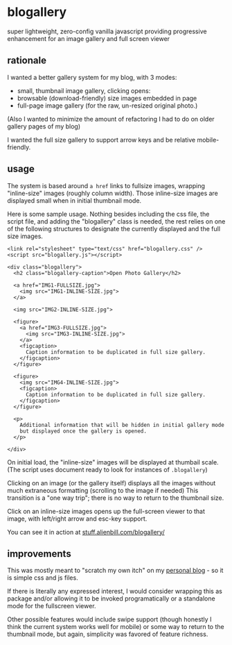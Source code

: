 # blogallery

super lightweight, zero-config vanilla javascript providing progressive enhancement for
an image gallery and full screen viewer

## rationale

I wanted a better gallery system for my blog, with 3 modes:

*  small, thumbnail image gallery, clicking opens:
*  browsable (download-friendly) size images embedded in page
*  full-page image gallery (for the raw, un-resized original photo.)

(Also I wanted to minimize the amount of refactoring I had to do on older gallery pages of my blog)

I wanted the full size gallery to support arrow keys and be relative mobile-friendly.

## usage

The system is based around `a href` links to fullsize images, wrapping "inline-size" images
(roughly column width). Those inline-size images are displayed small when in initial thumbnail mode.

Here is some sample usage. Nothing besides including the css file, the script file, and adding the 
"blogallery" class is needed, the rest relies on one of the following structures to designate the currently
displayed and the full size images.

```
<link rel="stylesheet" type="text/css" href="blogallery.css" />
<script src="blogallery.js"></script>

<div class="blogallery">
  <h2 class="blogallery-caption">Open Photo Gallery</h2>
  
  <a href="IMG1-FULLSIZE.jpg">
    <img src="IMG1-INLINE-SIZE.jpg">
  </a>
  
  <img src="IMG2-INLINE-SIZE.jpg">
  
  <figure>
    <a href="IMG3-FULLSIZE.jpg">
      <img src="IMG3-INLINE-SIZE.jpg">
    </a>
    <figcaption>
      Caption information to be duplicated in full size gallery.
    </figcaption>    
  </figure>  

  <figure>
    <img src="IMG4-INLINE-SIZE.jpg">
    <figcaption>
      Caption information to be duplicated in full size gallery.
    </figcaption>    
  </figure>  
  
  <p>
    Additional information that will be hidden in initial gallery mode
    but displayed once the gallery is opened.
  </p>
  
</div>

```

On initial load, the "inline-size" images will be displayed at thumbail scale. (The script uses
document ready to look for instances of `.blogallery`)

Clicking on an image (or the gallery itself) displays all the images without much extraneous formatting
(scrolling to the image if needed) This transition is a "one way trip"; there is no way to return to the 
thumbnail size. 

Click on an inline-size images opens up the full-screen viewer to that image, with left/right arrow and esc-key support.

You can see it in action at [stuff.alienbill.com/blogallery/](https://stuff.alienbill.com/blogallery/)

## improvements

This was mostly meant to "scratch my own itch" on my [personal blog](https://kirk.is/) - so it is simple
css and js files.

If there is literally any expressed interest, I would consider wrapping this as package and/or allowing it 
to be invoked programatically or a standalone mode for the fullscreen viewer.

Other possible features would include swipe support (though honestly I think the current system works 
well for mobile) or some way to return to the thumbnail mode, but again, simplicity was favored of feature richness.
